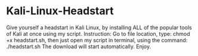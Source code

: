 # Kali-Linux-Headstart
Give yourself a headstart in Kali Linux, by installing ALL of the popular tools of Kali at once using my script.
Instruction: Go to file location, type: chmod +x headstart.sh, then just open my script in terminal, using the command: ./headstart.sh
The download will start automatically.
Enjoy.
